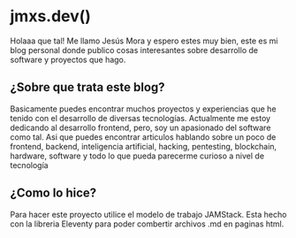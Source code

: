 # jmxs.dev()

Holaaa que tal! Me llamo Jesús Mora y espero estes muy bien, este es mi blog personal donde publico
cosas interesantes sobre desarrollo de software y proyectos que hago.

## ¿Sobre que trata este blog?

Basicamente puedes encontrar muchos proyectos y experiencias que he tenido con el desarrollo
de diversas tecnologías. Actualmente me estoy dedicando al desarrollo frontend, pero, soy un
apasionado del software como tal. Asi que puedes encontrar articulos hablando sobre un poco de 
frontend, backend, inteligencia artificial, hacking, pentesting, blockchain, hardware, software y todo lo que pueda parecerme
curioso a nivel de tecnología

## ¿Como lo hice?
Para hacer este proyecto utilice el modelo de trabajo JAMStack. Esta hecho con la libreria
Eleventy para poder combertir archivos .md en paginas html.

